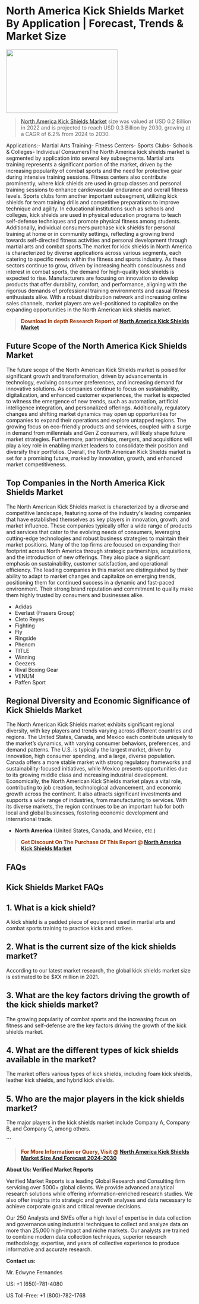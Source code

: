 <p><h1>North America Kick Shields Market By Application | Forecast, Trends & Market Size</h1><p><img class="aligncenter size-medium wp-image-105565" src="https://ffe5etoiles.com/wp-content/uploads/2025/01/MST7-300x171.png" alt="" width="300" height="171" /></p><blockquote><p><a href="https://www.verifiedmarketreports.com/download-sample/?rid=464204&utm_source=Github-NA&utm_medium=376" target="_blank">North America Kick Shields Market</a> size was valued at USD 0.2 Billion in 2022 and is projected to reach USD 0.3 Billion by 2030, growing at a CAGR of 6.2% from 2024 to 2030.</p></blockquote>Applications:- Martial Arts Training- Fitness Centers- Sports Clubs- Schools & Colleges- Individual ConsumersThe North America kick shields market is segmented by application into several key subsegments. Martial arts training represents a significant portion of the market, driven by the increasing popularity of combat sports and the need for protective gear during intensive training sessions. Fitness centers also contribute prominently, where kick shields are used in group classes and personal training sessions to enhance cardiovascular endurance and overall fitness levels. Sports clubs form another important subsegment, utilizing kick shields for team training drills and competitive preparations to improve technique and agility. In educational institutions such as schools and colleges, kick shields are used in physical education programs to teach self-defense techniques and promote physical fitness among students. Additionally, individual consumers purchase kick shields for personal training at home or in community settings, reflecting a growing trend towards self-directed fitness activities and personal development through martial arts and combat sports.The market for kick shields in North America is characterized by diverse applications across various segments, each catering to specific needs within the fitness and sports industry. As these sectors continue to grow, driven by increasing health consciousness and interest in combat sports, the demand for high-quality kick shields is expected to rise. Manufacturers are focusing on innovation to develop products that offer durability, comfort, and performance, aligning with the rigorous demands of professional training environments and casual fitness enthusiasts alike. With a robust distribution network and increasing online sales channels, market players are well-positioned to capitalize on the expanding opportunities in the North American kick shields market.</p><blockquote><p><span style="color: #993300;"><strong>Download In depth Research Report of <a href="https://www.verifiedmarketreports.com/download-sample/?rid=464204&utm_source=Github-NA&utm_medium=376">North America Kick Shields Market</a></strong></span></p></blockquote><h2>Future Scope of the North America Kick Shields Market</h2><p>The future scope of the North American Kick Shields market is poised for significant growth and transformation, driven by advancements in technology, evolving consumer preferences, and increasing demand for innovative solutions. As companies continue to focus on sustainability, digitalization, and enhanced customer experiences, the market is expected to witness the emergence of new trends, such as automation, artificial intelligence integration, and personalized offerings. Additionally, regulatory changes and shifting market dynamics may open up opportunities for companies to expand their operations and explore untapped regions. The growing focus on eco-friendly products and services, coupled with a surge in demand from millennials and Gen Z consumers, will likely shape future market strategies. Furthermore, partnerships, mergers, and acquisitions will play a key role in enabling market leaders to consolidate their position and diversify their portfolios. Overall, the North American Kick Shields market is set for a promising future, marked by innovation, growth, and enhanced market competitiveness.</p><h2>Top Companies in the North America Kick Shields Market</h2><p>The North American Kick Shields market is characterized by a diverse and competitive landscape, featuring some of the industry's leading companies that have established themselves as key players in innovation, growth, and market influence. These companies typically offer a wide range of products and services that cater to the evolving needs of consumers, leveraging cutting-edge technologies and robust business strategies to maintain their market positions. Many of the top firms are focused on expanding their footprint across North America through strategic partnerships, acquisitions, and the introduction of new offerings. They also place a significant emphasis on sustainability, customer satisfaction, and operational efficiency. The leading companies in this market are distinguished by their ability to adapt to market changes and capitalize on emerging trends, positioning them for continued success in a dynamic and fast-paced environment. Their strong brand reputation and commitment to quality make them highly trusted by consumers and businesses alike.</p><p><ul><li>Adidas </li><li> Everlast (Frasers Group) </li><li> Cleto Reyes </li><li> Fighting </li><li> Fly </li><li> Ringside </li><li> Phenom </li><li> TITLE </li><li> Winning </li><li> Geezers </li><li> Rival Boxing Gear </li><li> VENUM </li><li> Paffen Sport</li></ul></p><h2>Regional Diversity and Economic Significance of Kick Shields Market</h2><p>The North American Kick Shields market exhibits significant regional diversity, with key players and trends varying across different countries and regions. The United States, Canada, and Mexico each contribute uniquely to the market’s dynamics, with varying consumer behaviors, preferences, and demand patterns. The U.S. is typically the largest market, driven by innovation, high consumer spending, and a large, diverse population. Canada offers a more stable market with strong regulatory frameworks and sustainability-focused initiatives, while Mexico presents opportunities due to its growing middle class and increasing industrial development. Economically, the North American Kick Shields market plays a vital role, contributing to job creation, technological advancement, and economic growth across the continent. It also attracts significant investments and supports a wide range of industries, from manufacturing to services. With its diverse markets, the region continues to be an important hub for both local and global businesses, fostering economic development and international trade.</p><ul> <li><strong>North America</strong> (United States, Canada, and Mexico, etc.)</li></ul><blockquote><p><span style="color: #993300;"><strong>Get Discount On The Purchase Of This Report @ <a href="https://www.verifiedmarketreports.com/ask-for-discount/?rid=464204&utm_source=Github-NA&utm_medium=376">North America Kick Shields Market</a></strong></span></p></blockquote><h2>FAQs</h2><p><h2>Kick Shields Market FAQs</h1><h2>1. What is a kick shield?</div><div></h2><p>A kick shield is a padded piece of equipment used in martial arts and combat sports training to practice kicks and strikes.</p><h2>2. What is the current size of the kick shields market?</div><div></h2><p>According to our latest market research, the global kick shields market size is estimated to be $XX million in 2021.</p><h2>3. What are the key factors driving the growth of the kick shields market?</div><div></h2><p>The growing popularity of combat sports and the increasing focus on fitness and self-defense are the key factors driving the growth of the kick shields market.</p><h2>4. What are the different types of kick shields available in the market?</div><div></h2><p>The market offers various types of kick shields, including foam kick shields, leather kick shields, and hybrid kick shields.</p><h2>5. Who are the major players in the kick shields market?</div><div></h2><p>The major players in the kick shields market include Company A, Company B, and Company C, among others.</p><!-- Repeat the above structure for additional FAQs --></body></html>```</p><blockquote><p><span style="color: #993300;"><strong>For More Information or Query, Visit @ <a href="https://www.verifiedmarketreports.com/product/kick-shields-market/">North America Kick Shields Market Size And Forecast 2024-2030</a></strong></span></p></blockquote><p><strong>About Us: Verified Market Reports</strong></p><p>Verified Market Reports is a leading Global Research and Consulting firm servicing over 5000+ global clients. We provide advanced analytical research solutions while offering information-enriched research studies. We also offer insights into strategic and growth analyses and data necessary to achieve corporate goals and critical revenue decisions.</p><p>Our 250 Analysts and SMEs offer a high level of expertise in data collection and governance using industrial techniques to collect and analyze data on more than 25,000 high-impact and niche markets. Our analysts are trained to combine modern data collection techniques, superior research methodology, expertise, and years of collective experience to produce informative and accurate research.</p><p><strong>Contact us:</strong></p><p>Mr. Edwyne Fernandes</p><p>US: +1 (650)-781-4080</p><p>US Toll-Free: +1 (800)-782-1768</p>

